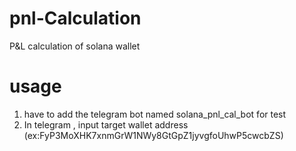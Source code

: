 # pnl-Calculation
P&amp;L calculation of solana wallet

# usage
1. have to add the telegram bot named solana_pnl_cal_bot for test
2. In telegram , input target wallet address  (ex:FyP3MoXHK7xnmGrW1NWy8GtGpZ1jyvgfoUhwP5cwcbZS) 
